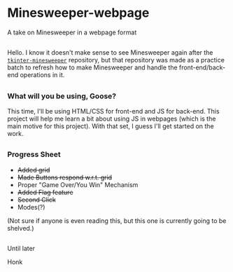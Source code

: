 # Minesweeper-webpage
 A take on Minesweeper in a webpage format

## 

Hello. I know it doesn't make sense to see Minesweeper again after the [`tkinter-minesweeper`](https://github.com/Goose-Of-War/tkinter-minesweeper) repository, but that repository was made as a practice batch to refresh how to make Minesweeper and handle the front-end/back-end operations in it.

## 
### What will you be using, Goose?

This time, I'll be using HTML/CSS for front-end and JS for back-end. This project will help me learn a bit about using JS in webpages (which is the main motive for this project). With that set, I guess I'll get started on the work.

##
### Progress Sheet

- ~~Added grid~~
- ~~Made Buttons respond w.r.t. grid~~
- Proper "Game Over/You Win" Mechanism
- ~~Added Flag feature~~
- ~~Second Click~~
- Modes(?)

(Not sure if anyone is even reading this, but this one is currently going to be shelved.)

## 
Until later

Honk